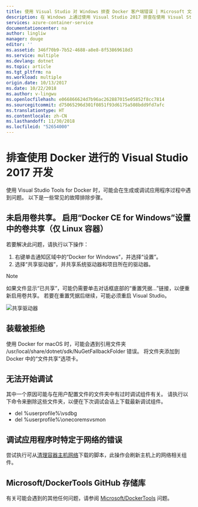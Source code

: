 ```yaml
---
title: 使用 Visual Studio 对 Windows 排查 Docker 客户端错误 | Microsoft 文档
description: 在 Windows 上通过使用 Visual Studio 2017 排查在使用 Visual Studio 创建 Web 应用并将其部署到 Docker 时遇到的问题。
services: azure-container-service
documentationcenter: na
author: lingliw
manager: douge
editor: ''
ms.assetid: 346f70b9-7b52-4688-a8e8-8f53869618d3
ms.service: multiple
ms.devlang: dotnet
ms.topic: article
ms.tgt_pltfrm: na
ms.workload: multiple
origin.date: 10/13/2017
ms.date: 10/22/2018
ms.author: v-lingwu
ms.openlocfilehash: e066866624d7b96ac262887015e05852f8cc7814
ms.sourcegitcommit: d75065296d301f0851f93d6175a508bdd9fd7afc
ms.translationtype: HT
ms.contentlocale: zh-CN
ms.lasthandoff: 11/30/2018
ms.locfileid: "52654000"
---
```

# <a name="troubleshoot-visual-studio-2017-development-with-docker"></a>排查使用 Docker 进行的 Visual Studio 2017 开发

使用 Visual Studio Tools for Docker 时，可能会在生成或调试应用程序过程中遇到问题。 以下是一些常见的故障排除步骤。

## <a name="volume-sharing-is-not-enabled-enable-volume-sharing-in-the-docker-ce-for-windows-settings--linux-containers-only"></a>未启用卷共享。 启用“Docker CE for Windows”设置中的卷共享（仅 Linux 容器）

若要解决此问题，请执行以下操作：

1. 右键单击通知区域中的“Docker for Windows”，并选择“设置”。
1. 选择“共享驱动器”，并共享系统驱动器和项目所在的驱动器。

> [!NOTE]
> 如果文件显示“已共享”，可能仍需要单击对话框底部的“重置凭据...”链接，以便重新启用卷共享。 若要在重置凭据后继续，可能必须重启 Visual Studio。

![共享驱动器](./media/vs-azure-tools-docker-troubleshooting-docker-errors/shareddrives.png)

## <a name="mounts-denied"></a>装载被拒绝

使用 Docker for macOS 时，可能会遇到引用文件夹 /usr/local/share/dotnet/sdk/NuGetFallbackFolder 错误。 将文件夹添加到 Docker 中的“文件共享”选项卡。

## <a name="unable-to-start-debugging"></a>无法开始调试

其中一个原因可能与在用户配置文件的文件夹中有过时调试组件有关。 请执行以下命令来删除这些文件夹，以便在下次调试会话上下载最新调试组件。

- del %userprofile%\vsdbg
- del %userprofile%\onecoremsvsmon

## <a name="errors-specific-to-networking-when-debugging-your-application"></a>调试应用程序时特定于网络的错误

尝试执行可从[清理容器主机网络](https://github.com/MicrosoftDocs/Virtualization-Documentation/tree/master/windows-server-container-tools/CleanupContainerHostNetworking)下载的脚本，此操作会刷新主机上的网络相关组件。


## <a name="microsoftdockertools-github-repo"></a>Microsoft/DockerTools GitHub 存储库

有关可能会遇到的其他任何问题，请参阅 [Microsoft/DockerTools](https://github.com/microsoft/dockertools/issues) 问题。

